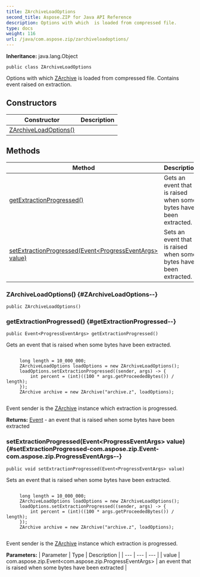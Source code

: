 ```yaml
---
title: ZArchiveLoadOptions
second_title: Aspose.ZIP for Java API Reference
description: Options with which  is loaded from compressed file.
type: docs
weight: 116
url: /java/com.aspose.zip/zarchiveloadoptions/
---
```


**Inheritance:**
java.lang.Object
```
public class ZArchiveLoadOptions
```

Options with which [ZArchive](../../com.aspose.zip/zarchive) is loaded from compressed file. Contains event raised on extraction.
## Constructors

| Constructor | Description |
| --- | --- |
| [ZArchiveLoadOptions()](#ZArchiveLoadOptions--) |  |
## Methods

| Method | Description |
| --- | --- |
| [getExtractionProgressed()](#getExtractionProgressed--) | Gets an event that is raised when some bytes have been extracted. |
| [setExtractionProgressed(Event&lt;ProgressEventArgs&gt; value)](#setExtractionProgressed-com.aspose.zip.Event-com.aspose.zip.ProgressEventArgs--) | Sets an event that is raised when some bytes have been extracted. |
### ZArchiveLoadOptions() {#ZArchiveLoadOptions--}
```
public ZArchiveLoadOptions()
```


### getExtractionProgressed() {#getExtractionProgressed--}
```
public Event<ProgressEventArgs> getExtractionProgressed()
```


Gets an event that is raised when some bytes have been extracted.

```

     long length = 10_000_000;
     ZArchiveLoadOptions loadOptions = new ZArchiveLoadOptions();
     loadOptions.setExtractionProgressed((sender, args) -> {
         int percent = (int)((100 * args.getProceededBytes()) / length);
     });
     ZArchive archive = new ZArchive("archive.z", loadOptions);
 
```

Event sender is the [ZArchive](../../com.aspose.zip/zarchive) instance which extraction is progressed.

**Returns:**
[Event](../../com.aspose.zip/event) - an event that is raised when some bytes have been extracted
### setExtractionProgressed(Event&lt;ProgressEventArgs&gt; value) {#setExtractionProgressed-com.aspose.zip.Event-com.aspose.zip.ProgressEventArgs--}
```
public void setExtractionProgressed(Event<ProgressEventArgs> value)
```


Sets an event that is raised when some bytes have been extracted.

```

     long length = 10_000_000;
     ZArchiveLoadOptions loadOptions = new ZArchiveLoadOptions();
     loadOptions.setExtractionProgressed((sender, args) -> {
         int percent = (int)((100 * args.getProceededBytes()) / length);
     });
     ZArchive archive = new ZArchive("archive.z", loadOptions);
 
```

Event sender is the [ZArchive](../../com.aspose.zip/zarchive) instance which extraction is progressed.

**Parameters:**
| Parameter | Type | Description |
| --- | --- | --- |
| value | com.aspose.zip.Event&lt;com.aspose.zip.ProgressEventArgs&gt; | an event that is raised when some bytes have been extracted |

